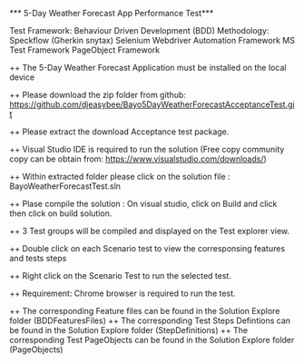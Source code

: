 *** 5-Day Weather Forecast App Performance Test***

Test Framework: Behaviour Driven Development (BDD)
Methodology: Speckflow (Gherkin snytax)
Selenium Webdriver Automation Framework
MS Test Framework
PageObject Framework


++  The 5-Day Weather Forecast Application must be installed on the local device 

++ Please download the zip folder from github: https://github.com/djeasybee/Bayo5DayWeatherForecastAcceptanceTest.git

++ Please extract the download Acceptance test package.

++ Visual Studio IDE is required to run the solution (Free copy community copy can be obtain from: https://www.visualstudio.com/downloads/)

++ Within extracted folder please click on the solution file : BayoWeatherForecastTest.sln

++ Plase compile the solution : On visual studio, click on Build and click then click on build solution.

++ 3 Test groups will be compiled and displayed on the Test explorer view.

++ Double click on each Scenario test to view the corresponsing features and tests steps

++ Right click on the Scenario Test to run the selected test.

++ Requirement: Chrome browser is required to run the test.

++ The corresponding Feature files can be found in the Solution Explore folder (BDDFeaturesFiles)
++ The corresponding Test Steps Defintions can be found in the Solution Explore folder (StepDefinitions)
++ The corresponding Test PageObjects can be found in the Solution Explore folder (PageObjects)
